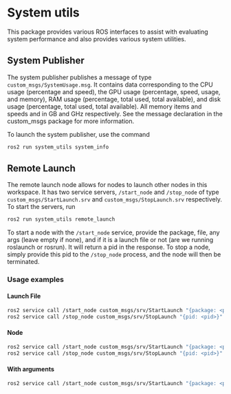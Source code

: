 # System utils

This package provides various ROS interfaces to assist with evaluating system performance and also provides various system utilities. 

## System Publisher
The system publisher publishes a message of type `custom_msgs/SystemUsage.msg`. It contains data corresponding to the CPU usage (percentage and speed), the GPU usage (percentage, speed, usage, and memory), RAM usage (percentage, total used, total available), and disk usage (percentage, total used, total available). All memory items and speeds and in GB and GHz respectively. See the message declaration in the custom_msgs package for more information.

To launch the system publisher, use the command
```bash
ros2 run system_utils system_info
```

## Remote Launch
The remote launch node allows for nodes to launch other nodes in this workspace. It has two service servers, `/start_node` and `/stop_node` of type `custom_msgs/StartLaunch.srv` and `custom_msgs/StopLaunch.srv` respectively. To start the servers, run
```bash
ros2 run system_utils remote_launch
```

To start a node with the `/start_node` service, provide the package, file, any args (leave empty if none), and if it is a launch file or not (are we running roslaunch or rosrun). It will return a pid in the response. To stop a node, simply provide this pid to the `/stop_node` process, and the node will then be terminated.

### Usage examples

#### Launch File
```bash
ros2 service call /start_node custom_msgs/srv/StartLaunch "{package: <package>, file: <launch_file>, is_launch_file: true}"
ros2 service call /stop_node custom_msgs/srv/StopLaunch "{pid: <pid>}"
```

#### Node

```bash
ros2 service call /start_node custom_msgs/srv/StartLaunch "{package: <package>, file: <node_name>}"
ros2 service call /stop_node custom_msgs/srv/StopLaunch "{pid: <pid>}"
```

#### With arguments
```bash
ros2 service call /start_node custom_msgs/srv/StartLaunch "{package: <package>, file: <launch_file>, is_launch_file: true, args=[<arg1_name>:=<arg1_value>, <arg1_name>:=<arg1_value>]}"
````

